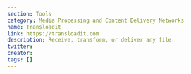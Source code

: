 ```yaml
---
section: Tools
category: Media Processing and Content Delivery Networks
name: Transloadit
link: https://transloadit.com
description: Receive, transform, or deliver any file.
twitter:
creator:
tags: []
---
```

